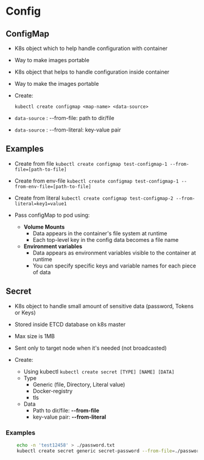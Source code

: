 # Config

## ConfigMap

- K8s object which to help handle configuration with container
- Way to make images portable
- K8s object that helps to handle configuration inside container
- Way to make the images portable
- Create:

    ```kubectl create configmap <map-name> <data-source>```

- ```data-source``` : --from-file: path to dir/file  
- ```data-source``` : --from-literal: key-value pair

## Examples

- Create from file
    ```kubectl create configmap test-configmap-1 --from-file=[path-to-file]```
- Create from env-file
    ```kubectl create configmap test-configmap-1 --from-env-file=[path-to-file]```
- Create from literal
    ```kubectl create configmap test-configmap-2 --from-literal=key1=value1```

- Pass configMap to pod using:
  - **Volume Mounts**
    - Data appears in the container's file system at runtime 
    - Each top-level key in the config data becomes a file name
  - **Environment variables**
    - Data appears as environment variables visible to the container at runtime
    - You can specify specific keys and variable names for each piece of data

## Secret

- K8s object to handle small amount of sensitive data (password, Tokens or Keys)
- Stored inside ETCD database on k8s master
- Max size is 1MB
- Sent only to target node when it's needed (not broadcasted)

- Create:
  - Using kubectl
    ```kubectl create secret [TYPE] [NAME] [DATA] ```
  - Type
      - Generic (file, Directory, Literal value)
      - Docker-registry
      - tls
  - Data 
    - Path to dir/file:  **--from-file**
    - key-value pair: **--from-literal**

### Examples

```bash
    echo -n 'test12458' > ./password.txt
    kubectl create secret generic secret-password --from-file=./password.txt
```
